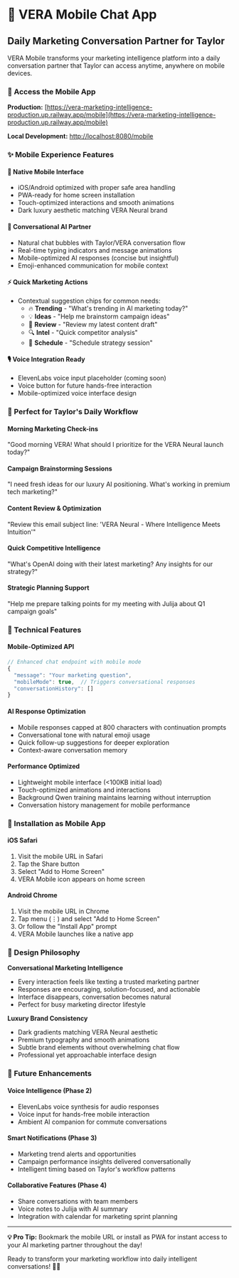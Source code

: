 # 📱 VERA Mobile Chat App

## Daily Marketing Conversation Partner for Taylor

VERA Mobile transforms your marketing intelligence platform into a daily conversation partner that Taylor can access anytime, anywhere on mobile devices.

### 🚀 Access the Mobile App

**Production:** [https://vera-marketing-intelligence-production.up.railway.app/mobile](https://vera-marketing-intelligence-production.up.railway.app/mobile)

**Local Development:** [http://localhost:8080/mobile](http://localhost:8080/mobile)

### ✨ Mobile Experience Features

#### 📱 **Native Mobile Interface**
- iOS/Android optimized with proper safe area handling
- PWA-ready for home screen installation
- Touch-optimized interactions and smooth animations
- Dark luxury aesthetic matching VERA Neural brand

#### 💬 **Conversational AI Partner**
- Natural chat bubbles with Taylor/VERA conversation flow
- Real-time typing indicators and message animations
- Mobile-optimized AI responses (concise but insightful)
- Emoji-enhanced communication for mobile context

#### ⚡ **Quick Marketing Actions**
- Contextual suggestion chips for common needs:
  - 🔥 **Trending** - "What's trending in AI marketing today?"
  - 💡 **Ideas** - "Help me brainstorm campaign ideas"
  - 📝 **Review** - "Review my latest content draft"
  - 🔍 **Intel** - "Quick competitor analysis"
  - 📅 **Schedule** - "Schedule strategy session"

#### 🎙️ **Voice Integration Ready**
- ElevenLabs voice input placeholder (coming soon)
- Voice button for future hands-free interaction
- Mobile-optimized voice interface design

### 🎯 Perfect for Taylor's Daily Workflow

#### **Morning Marketing Check-ins**
"Good morning VERA! What should I prioritize for the VERA Neural launch today?"

#### **Campaign Brainstorming Sessions**
"I need fresh ideas for our luxury AI positioning. What's working in premium tech marketing?"

#### **Content Review & Optimization**
"Review this email subject line: 'VERA Neural - Where Intelligence Meets Intuition'"

#### **Quick Competitive Intelligence**
"What's OpenAI doing with their latest marketing? Any insights for our strategy?"

#### **Strategic Planning Support**
"Help me prepare talking points for my meeting with Julija about Q1 campaign goals"

### 🔧 Technical Features

#### **Mobile-Optimized API**
```javascript
// Enhanced chat endpoint with mobile mode
{
  "message": "Your marketing question",
  "mobileMode": true,  // Triggers conversational responses
  "conversationHistory": []
}
```

#### **AI Response Optimization**
- Mobile responses capped at 800 characters with continuation prompts
- Conversational tone with natural emoji usage
- Quick follow-up suggestions for deeper exploration
- Context-aware conversation memory

#### **Performance Optimized**
- Lightweight mobile interface (<100KB initial load)
- Touch-optimized animations and interactions
- Background Qwen training maintains learning without interruption
- Conversation history management for mobile performance

### 📲 Installation as Mobile App

#### **iOS Safari**
1. Visit the mobile URL in Safari
2. Tap the Share button
3. Select "Add to Home Screen"
4. VERA Mobile icon appears on home screen

#### **Android Chrome**
1. Visit the mobile URL in Chrome
2. Tap menu (⋮) and select "Add to Home Screen"
3. Or follow the "Install App" prompt
4. VERA Mobile launches like a native app

### 🎨 Design Philosophy

**Conversational Marketing Intelligence**
- Every interaction feels like texting a trusted marketing partner
- Responses are encouraging, solution-focused, and actionable
- Interface disappears, conversation becomes natural
- Perfect for busy marketing director lifestyle

**Luxury Brand Consistency**
- Dark gradients matching VERA Neural aesthetic
- Premium typography and smooth animations
- Subtle brand elements without overwhelming chat flow
- Professional yet approachable interface design

### 🚀 Future Enhancements

#### **Voice Intelligence** (Phase 2)
- ElevenLabs voice synthesis for audio responses
- Voice input for hands-free mobile interaction
- Ambient AI companion for commute conversations

#### **Smart Notifications** (Phase 3)
- Marketing trend alerts and opportunities
- Campaign performance insights delivered conversationally
- Intelligent timing based on Taylor's workflow patterns

#### **Collaborative Features** (Phase 4)
- Share conversations with team members
- Voice notes to Julija with AI summary
- Integration with calendar for marketing sprint planning

---

**💡 Pro Tip:** Bookmark the mobile URL or install as PWA for instant access to your AI marketing partner throughout the day!

Ready to transform your marketing workflow into daily intelligent conversations! 🧠✨